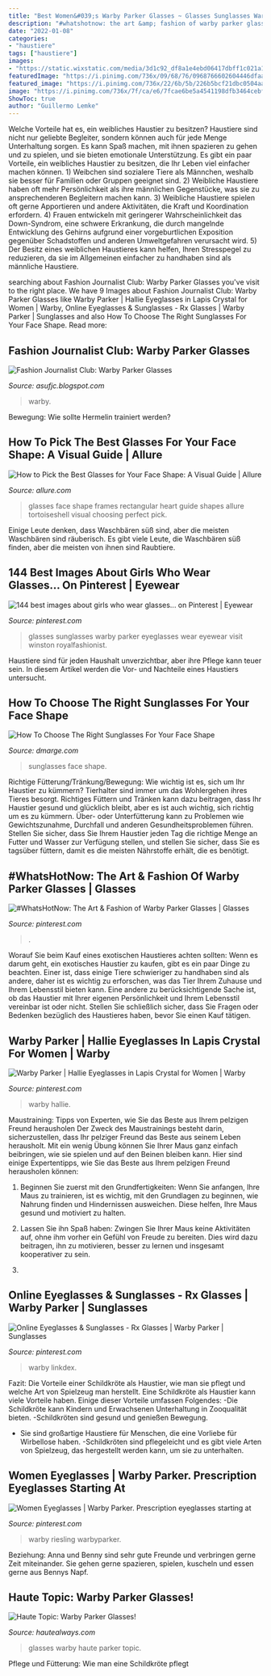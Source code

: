 ```yaml
---
title: "Best Women&#039;s Warby Parker Glasses ~ Glasses Sunglasses Warby Parker Eyeglasses Wear Eyewear Visit Winston Royalfashionist"
description: "#whatshotnow: the art &amp; fashion of warby parker glasses"
date: "2022-01-08"
categories:
- "haustiere"
tags: ["haustiere"]
images:
- "https://static.wixstatic.com/media/3d1c92_df8a1e4ebd06417dbff1c021a1fe6fe4~mv2_d_3024_4032_s_4_2.jpeg/v1/fill/w_1000,h_1333,al_c,q_90,usm_0.66_1.00_0.01/3d1c92_df8a1e4ebd06417dbff1c021a1fe6fe4~mv2_d_3024_4032_s_4_2.jpeg"
featuredImage: "https://i.pinimg.com/736x/09/68/76/0968766602604446dfaab94b5783aba7--warby-parker-frames.jpg"
featured_image: "https://i.pinimg.com/736x/22/6b/5b/226b5bcf21dbc0504aa11f323c68b48b.jpg"
image: "https://i.pinimg.com/736x/7f/ca/e6/7fcae6be5a4541198dfb3464cebffc19--online-eyeglasses-eyeglasses-for-women-.jpg"
ShowToc: true
author: "Guillermo Lemke"
---
```



Welche Vorteile hat es, ein weibliches Haustier zu besitzen?
Haustiere sind nicht nur geliebte Begleiter, sondern können auch für jede Menge Unterhaltung sorgen. Es kann Spaß machen, mit ihnen spazieren zu gehen und zu spielen, und sie bieten emotionale Unterstützung. Es gibt ein paar Vorteile, ein weibliches Haustier zu besitzen, die Ihr Leben viel einfacher machen können. 1) Weibchen sind sozialere Tiere als Männchen, weshalb sie besser für Familien oder Gruppen geeignet sind. 2) Weibliche Haustiere haben oft mehr Persönlichkeit als ihre männlichen Gegenstücke, was sie zu ansprechenderen Begleitern machen kann. 3) Weibliche Haustiere spielen oft gerne Apportieren und andere Aktivitäten, die Kraft und Koordination erfordern. 4) Frauen entwickeln mit geringerer Wahrscheinlichkeit das Down-Syndrom, eine schwere Erkrankung, die durch mangelnde Entwicklung des Gehirns aufgrund einer vorgeburtlichen Exposition gegenüber Schadstoffen und anderen Umweltgefahren verursacht wird. 5) Der Besitz eines weiblichen Haustieres kann helfen, Ihren Stresspegel zu reduzieren, da sie im Allgemeinen einfacher zu handhaben sind als männliche Haustiere.

	

		
searching about Fashion Journalist Club: Warby Parker Glasses you've visit to the right place. We have 9 Images about Fashion Journalist Club: Warby Parker Glasses like Warby Parker | Hallie Eyeglasses in Lapis Crystal for Women | Warby, Online Eyeglasses &amp; Sunglasses - Rx Glasses | Warby Parker | Sunglasses and also How To Choose The Right Sunglasses For Your Face Shape. Read more:
		
    
## Fashion Journalist Club: Warby Parker Glasses

<img loading=lazy src="https://2.bp.blogspot.com/-nqFKKm2bFCU/To8cYUI1hQI/AAAAAAAACEY/qmO2YrekSjI/s1600/Screen+shot+2011-10-06+at+1.49.27+PM.png" onerror="this.onerror=null;this.src='https://tse4.mm.bing.net/th?id=OIP.DcJDHUPfx0WkV6N0R80hQwHaFk&amp;pid=15.1';" alt="Fashion Journalist Club: Warby Parker Glasses">

_Source: asufjc.blogspot.com_

>warby. 

	

Bewegung: Wie sollte Hermelin trainiert werden?

    
## How To Pick The Best Glasses For Your Face Shape: A Visual Guide | Allure

<img loading=lazy src="https://media.allure.com/photos/5ac3b9022f24d3056a978678/1:1/w_400%2Cc_limit/best-glasses-for-your-face-shape-madisen-1.jpg" onerror="this.onerror=null;this.src='https://tse1.mm.bing.net/th?id=OIP.-ZS1aQpWtunoXRmGgPak0AAAAA&amp;pid=15.1';" alt="How to Pick the Best Glasses for Your Face Shape: A Visual Guide | Allure">

_Source: allure.com_

>glasses face shape frames rectangular heart guide shapes allure tortoiseshell visual choosing perfect pick. 

	

Einige Leute denken, dass Waschbären süß sind, aber die meisten Waschbären sind räuberisch.
Es gibt viele Leute, die Waschbären süß finden, aber die meisten von ihnen sind Raubtiere.

    
## 144 Best Images About Girls Who Wear Glasses... On Pinterest | Eyewear

<img loading=lazy src="https://s-media-cache-ak0.pinimg.com/736x/fe/72/b8/fe72b82525d21fc2113415f930bd9dd3.jpg" onerror="this.onerror=null;this.src='https://tse2.mm.bing.net/th?id=OIP.X_bo4_RseMHh1wd_87yE6QHaDP&amp;pid=15.1';" alt="144 best images about girls who wear glasses... on Pinterest | Eyewear">

_Source: pinterest.com_

>glasses sunglasses warby parker eyeglasses wear eyewear visit winston royalfashionist. 

	

Haustiere sind für jeden Haushalt unverzichtbar, aber ihre Pflege kann teuer sein. In diesem Artikel werden die Vor- und Nachteile eines Haustiers untersucht.

    
## How To Choose The Right Sunglasses For Your Face Shape

<img loading=lazy src="https://www.dmarge.com/wp-content/uploads/2015/07/Warby-Parker_Reed_Jet-Black-Matte.jpg" onerror="this.onerror=null;this.src='https://tse1.mm.bing.net/th?id=OIP.fULANxjg0HAz5SQM_wjECwHaE1&amp;pid=15.1';" alt="How To Choose The Right Sunglasses For Your Face Shape">

_Source: dmarge.com_

>sunglasses face shape. 

	

Richtige Fütterung/Tränkung/Bewegung: Wie wichtig ist es, sich um Ihr Haustier zu kümmern?
Tierhalter sind immer um das Wohlergehen ihres Tieres besorgt. Richtiges Füttern und Tränken kann dazu beitragen, dass Ihr Haustier gesund und glücklich bleibt, aber es ist auch wichtig, sich richtig um es zu kümmern. Über- oder Unterfütterung kann zu Problemen wie Gewichtszunahme, Durchfall und anderen Gesundheitsproblemen führen. Stellen Sie sicher, dass Sie Ihrem Haustier jeden Tag die richtige Menge an Futter und Wasser zur Verfügung stellen, und stellen Sie sicher, dass Sie es tagsüber füttern, damit es die meisten Nährstoffe erhält, die es benötigt.

    
## #WhatsHotNow: The Art &amp; Fashion Of Warby Parker Glasses | Glasses

<img loading=lazy src="https://i.pinimg.com/736x/7f/ca/e6/7fcae6be5a4541198dfb3464cebffc19--online-eyeglasses-eyeglasses-for-women-.jpg" onerror="this.onerror=null;this.src='https://tse1.mm.bing.net/th?id=OIP.pZoB_OvHjtADhYapiWrxRwEhEs&amp;pid=15.1';" alt="#WhatsHotNow: The Art &amp; Fashion of Warby Parker Glasses | Glasses">

_Source: pinterest.com_

>. 

	

Worauf Sie beim Kauf eines exotischen Haustieres achten sollten:
Wenn es darum geht, ein exotisches Haustier zu kaufen, gibt es ein paar Dinge zu beachten. Einer ist, dass einige Tiere schwieriger zu handhaben sind als andere, daher ist es wichtig zu erforschen, was das Tier Ihrem Zuhause und Ihrem Lebensstil bieten kann. Eine andere zu berücksichtigende Sache ist, ob das Haustier mit Ihrer eigenen Persönlichkeit und Ihrem Lebensstil vereinbar ist oder nicht. Stellen Sie schließlich sicher, dass Sie Fragen oder Bedenken bezüglich des Haustieres haben, bevor Sie einen Kauf tätigen.

    
## Warby Parker | Hallie Eyeglasses In Lapis Crystal For Women | Warby

<img loading=lazy src="https://i.pinimg.com/736x/22/6b/5b/226b5bcf21dbc0504aa11f323c68b48b.jpg" onerror="this.onerror=null;this.src='https://tse3.mm.bing.net/th?id=OIP.7y3s2ktkR0jX4w6yYn4s-QHaFj&amp;pid=15.1';" alt="Warby Parker | Hallie Eyeglasses in Lapis Crystal for Women | Warby">

_Source: pinterest.com_

>warby hallie. 

	

Maustraining: Tipps von Experten, wie Sie das Beste aus Ihrem pelzigen Freund herausholen
Der Zweck des Maustrainings besteht darin, sicherzustellen, dass Ihr pelziger Freund das Beste aus seinem Leben herausholt. Mit ein wenig Übung können Sie Ihrer Maus ganz einfach beibringen, wie sie spielen und auf den Beinen bleiben kann. Hier sind einige Expertentipps, wie Sie das Beste aus Ihrem pelzigen Freund herausholen können:
1. Beginnen Sie zuerst mit den Grundfertigkeiten: Wenn Sie anfangen, Ihre Maus zu trainieren, ist es wichtig, mit den Grundlagen zu beginnen, wie Nahrung finden und Hindernissen ausweichen. Diese helfen, Ihre Maus gesund und motiviert zu halten.

2. Lassen Sie ihn Spaß haben: Zwingen Sie Ihrer Maus keine Aktivitäten auf, ohne ihm vorher ein Gefühl von Freude zu bereiten. Dies wird dazu beitragen, ihn zu motivieren, besser zu lernen und insgesamt kooperativer zu sein.

3.

    
## Online Eyeglasses &amp; Sunglasses - Rx Glasses | Warby Parker | Sunglasses

<img loading=lazy src="https://i.pinimg.com/736x/09/68/76/0968766602604446dfaab94b5783aba7--warby-parker-frames.jpg" onerror="this.onerror=null;this.src='https://tse3.mm.bing.net/th?id=OIP.Ti1-_6-yho4vOG3DhcnGYwDWEs&amp;pid=15.1';" alt="Online Eyeglasses &amp; Sunglasses - Rx Glasses | Warby Parker | Sunglasses">

_Source: pinterest.com_

>warby linkdex. 

	

Fazit: Die Vorteile einer Schildkröte als Haustier, wie man sie pflegt und welche Art von Spielzeug man herstellt.
Eine Schildkröte als Haustier kann viele Vorteile haben. Einige dieser Vorteile umfassen Folgendes:
-Die Schildkröte kann Kindern und Erwachsenen Unterhaltung in Zooqualität bieten.
-Schildkröten sind gesund und genießen Bewegung.
- Sie sind großartige Haustiere für Menschen, die eine Vorliebe für Wirbellose haben.
-Schildkröten sind pflegeleicht und es gibt viele Arten von Spielzeug, das hergestellt werden kann, um sie zu unterhalten.

    
## Women Eyeglasses | Warby Parker. Prescription Eyeglasses Starting At

<img loading=lazy src="https://i.pinimg.com/736x/4b/8f/ed/4b8fed7a5f029154384f5724466e6ea2.jpg" onerror="this.onerror=null;this.src='https://tse3.mm.bing.net/th?id=OIP.f3HEdx0j6bzBzumKf2mqzgHaCs&amp;pid=15.1';" alt="Women Eyeglasses | Warby Parker. Prescription eyeglasses starting at">

_Source: pinterest.com_

>warby riesling warbyparker. 

	

Beziehung: Anna und Benny sind sehr gute Freunde und verbringen gerne Zeit miteinander. Sie gehen gerne spazieren, spielen, kuscheln und essen gerne aus Bennys Napf.

    
## Haute Topic: Warby Parker Glasses!

<img loading=lazy src="https://static.wixstatic.com/media/3d1c92_df8a1e4ebd06417dbff1c021a1fe6fe4~mv2_d_3024_4032_s_4_2.jpeg/v1/fill/w_1000,h_1333,al_c,q_90,usm_0.66_1.00_0.01/3d1c92_df8a1e4ebd06417dbff1c021a1fe6fe4~mv2_d_3024_4032_s_4_2.jpeg" onerror="this.onerror=null;this.src='https://tse3.mm.bing.net/th?id=OIP.HhFG5-0KwZUAoHsdZT33WAHaJ3&amp;pid=15.1';" alt="Haute Topic: Warby Parker Glasses!">

_Source: hautealways.com_

>glasses warby haute parker topic. 

	

Pflege und Fütterung: Wie man eine Schildkröte pflegt

